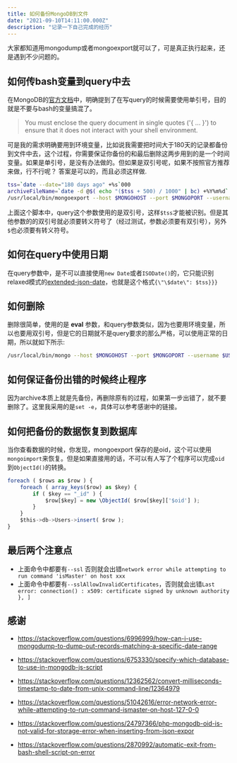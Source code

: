 ```yaml
---
title: 如何备份MongoDB到文件
date: "2021-09-10T14:11:00.000Z"
description: "记录一下自己完成的经历"
---
```


大家都知道用mongodump或者mongoexport就可以了，可是真正执行起来，还是遇到不少问题的。

## 如何传bash变量到query中去

在MongoDB的[官方文档](https://docs.mongodb.com/v4.2/reference/program/mongoexport/)中，明确提到了在写query的时候需要使用单引号，目的就是不要与bash的变量搞混了。

>You must enclose the query document in single quotes ('{ ... }') to ensure that it does not interact with your shell environment.

可是我的需求明确要用到环境变量，比如说我需要把时间大于180天的记录都备份到文件中去，这个过程，你需要保证你备份的和最后删除这两步用到的是一个时间变量。如果是单引号，是没有办法做的。但如果是双引号呢，如果不按照官方推荐来做，行不行呢？ 答案是可以的，而且必须这样做.

```bash
tss=`date --date="180 days ago" +%s`000
archiveFileName=`date -d @$( echo "($tss + 500) / 1000" | bc) +%Y%m%d`.json
/usr/local/bin/mongoexport --host $MONGOHOST --port $MONGOPORT --username $USER --password $PWD --authenticationDatabase admin --authenticationMechanism SCRAM-SHA-256 --db xxxArchive --ssl --sslAllowInvalidCertificates --collection=TradeArchive --query="{\"endDate\": {\"\$lt\": {\"\$date\": $tss}}}" --out=$QUATTRO_DATA/archive/tradeJsonData/$archiveFileName
```

上面这个脚本中，query这个参数使用的是双引号，这样`$tss`才能被识别。但是其他参数的的双引号就必须要转义符号了（经过测试，参数必须要有双引号），另外`$`也必须要有转义符号。

## 如何在query中使用日期

在query参数中，是不可以直接使用`new Date`或者`ISODate()`的，它只能识别relaxed模式的[extended-json-date](https://docs.mongodb.com/v4.2/reference/mongodb-extended-json/#extended-json-date)，也就是这个格式`{\"\$date\": $tss}}}`

## 如何删除

删除很简单，使用的是 **eval** 参数，和query参数类似，因为也要用环境变量，所以也要用双引号，但是它的日期就不是query要求的那么严格，可以使用正常的日期，所以就如下所示:

```bash
/usr/local/bin/mongo --host $MONGOHOST --port $MONGOPORT --username $USER --password $PWD --authenticationDatabase admin --authenticationMechanism SCRAM-SHA-256 --ssl --sslAllowInvalidCertificates cvaArchive  --eval "db.XXXArchive.deleteMany({\"endDate\": {\"\$lt\": new Date($tss)}})"
```

## 如何保证备份出错的时候终止程序

因为archive本质上就是先备份，再删除原有的过程，如果第一步出错了，就不要删除了。这里我采用的是`set -e`，具体可以参考感谢中的链接。

## 如何把备份的数据恢复到数据库

当你查看数据的时候，你发现，mongoexport 保存的是oid，这个可以使用`mongoimport`来恢复。但是如果直接用的话，不可以有人写了个程序可以完成`oid`到`ObjectId()`的转换。

```javascript
foreach ( $rows as $row ) {
    foreach ( array_keys($row) as $key) {
        if ( $key == "_id" ) {
            $row[$key] = new \ObjectId( $row[$key]['$oid'] );
        }
    }
    $this->db->Users->insert( $row );
}
```

## 最后两个注意点

* 上面命令中都要有`--ssl` 否则就会出错`network error while attempting to run command 'isMaster' on host xxx`
* 上面命令中都要有`--sslAllowInvalidCertificates`，否则就会出错`Last error: connection() : x509: certificate signed by unknown authority }, ]`

## 感谢

* https://stackoverflow.com/questions/6996999/how-can-i-use-mongodump-to-dump-out-records-matching-a-specific-date-range

* https://stackoverflow.com/questions/6753330/specify-which-database-to-use-in-mongodb-js-script

* https://stackoverflow.com/questions/12362562/convert-milliseconds-timestamp-to-date-from-unix-command-line/12364979

* https://stackoverflow.com/questions/51042616/error-network-error-while-attempting-to-run-command-ismaster-on-host-127-0-0

* https://stackoverflow.com/questions/24797366/php-mongodb-oid-is-not-valid-for-storage-error-when-inserting-from-json-expor

* https://stackoverflow.com/questions/2870992/automatic-exit-from-bash-shell-script-on-error

